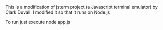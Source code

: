 This is a modification of jsterm project (a Javascript terminal emulator) by Clark Duvall.
I modified it so that it runs on Node.js

To run just execute
node app.js